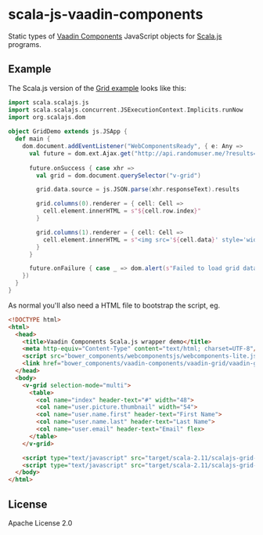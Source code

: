 scala-js-vaadin-components
==========================

Static types of [Vaadin Components](http://vaadin.com/components) JavaScript objects for [Scala.js](http://www.scala-js.org/) programs.

Example
-------

The Scala.js version of the [Grid example](http://vaadin.github.io/components-examples/) looks like this:

```scala
import scala.scalajs.js
import scala.scalajs.concurrent.JSExecutionContext.Implicits.runNow
import org.scalajs.dom
	
object GridDemo extends js.JSApp {
  def main {
    dom.document.addEventListener("WebComponentsReady", { e: Any =>
      val future = dom.ext.Ajax.get("http://api.randomuser.me/?results=50")
      
      future.onSuccess { case xhr =>
        val grid = dom.document.querySelector("v-grid")

        grid.data.source = js.JSON.parse(xhr.responseText).results

        grid.columns(0).renderer = { cell: Cell =>
          cell.element.innerHTML = s"${cell.row.index}"
        }

        grid.columns(1).renderer = { cell: Cell =>
          cell.element.innerHTML = s"<img src='${cell.data}' style='width: 24px;'>"
        }
      }

      future.onFailure { case _ => dom.alert(s"Failed to load grid data.") }
    })
  }
}
```

As normal you'll also need a HTML file to bootstrap the script, eg.

```html
<!DOCTYPE html>
<html>
  <head>
    <title>Vaadin Components Scala.js wrapper demo</title>
    <meta http-equiv="Content-Type" content="text/html; charset=UTF-8"/>
    <script src="bower_components/webcomponentsjs/webcomponents-lite.js"></script>
    <link href="bower_components/vaadin-components/vaadin-grid/vaadin-grid.html" rel="import">
  </head>
  <body>
    <v-grid selection-mode="multi">
      <table>
        <col name="index" header-text="#" width="48">
        <col name="user.picture.thumbnail" width="54">
        <col name="user.name.first" header-text="First Name">
        <col name="user.name.last" header-text="Last Name">
        <col name="user.email" header-text="Email" flex>
      </table>
    </v-grid>

    <script type="text/javascript" src="target/scala-2.11/scalajs-grid-demo-fastopt.js"></script>
    <script type="text/javascript" src="target/scala-2.11/scalajs-grid-demo-launcher.js"></script>
  </body>
</html>
```

License
-------
Apache License 2.0